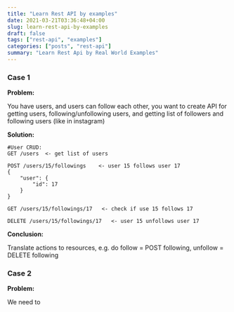 ```yaml
---
title: "Learn Rest API by examples"
date: 2021-03-21T03:36:48+04:00
slug: learn-rest-api-by-examples
draft: false
tags: ["rest-api", "examples"]
categories: ["posts", "rest-api"]
summary: "Learn Rest Api by Real World Examples"
---
```


### Case 1
**Problem:**

You have users, and users can follow each other, you want to create API for getting users, following/unfollowing users, and getting list of followers and following users (like in instagram)

**Solution:**
```
#User CRUD:
GET /users  <- get list of users

POST /users/15/followings    <- user 15 follows user 17 
{
    "user": {
        "id": 17
    }
}

GET /users/15/followings/17   <- check if use 15 follows 17

DELETE /users/15/followings/17   <- user 15 unfollows user 17
```

**Conclusion:**

Translate actions to resources, e.g. do follow = POST following, unfollow = DELETE following



### Case 2
**Problem:**

We need to 
